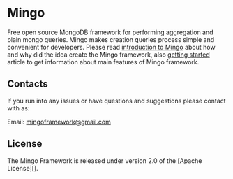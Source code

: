 Mingo
=====

Free open source MongoDB framework for performing aggregation and plain mongo queries. 
Mingo makes creation queries process simple and convenient for developers. 
Please read [introduction to Mingo](https://github.com/dmgcodevil/mingo/wiki/Introduction-to-Mingo) 
about how and why did the idea create the Mingo framework, also [getting started](https://github.com/dmgcodevil/mingo/wiki/Getting-started) 
article to get information about main features of Mingo framework.

## Contacts
If you run into any issues or have questions and suggestions please contact with as:

Email: mingoframework@gmail.com


## License
The Mingo Framework is released under version 2.0 of the [Apache License][].
